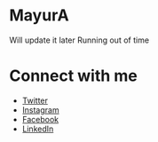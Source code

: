 # MayurA
Will update it later Running out of time

# Connect with me
- [Twitter](https://twitter.com/mayur_sojitrra)
- [Instagram](https://instagram.com/mayursojitra)
- [Facebook](https://facebook.com/mayur.sojitra55)
- [LinkedIn](https://linkedin.com/in/mayursojitra)
